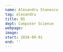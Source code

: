 ```yaml
---
name: Alexandru Stanescu
tag: alexandru
title: BS
dept: Computer Science
webpage: 
image: 
start: 2018-09-01
end: ''
---
```


